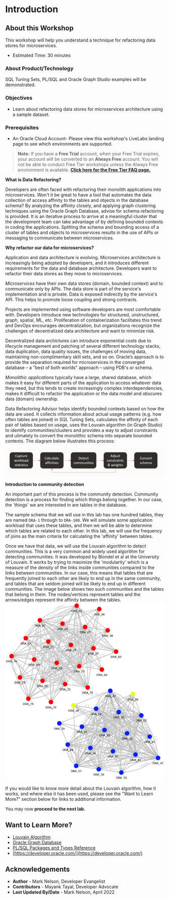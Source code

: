 # Introduction

## About this Workshop

This workshop will help you understand a technique for refactoring data stores for microservices. 

- Estimated Time: 30 minutes

### About Product/Technology

SQL Tuning Sets, PL/SQL and Oracle Graph Studio examples will be demonstrated.

### Objectives

- Learn about refactoring data stores for microservices architecture using a sample dataset.

### Prerequisites

- An Oracle Cloud Account- Please view this workshop's LiveLabs landing page to see which environments are supported.

>**Note:** If you have a **Free Trial** account, when your Free Trial expires, your account will be converted to an **Always Free** account. You will not be able to conduct Free Tier workshops unless the Always Free environment is available.
**[Click here for the Free Tier FAQ page.](https://www.oracle.com/cloud/free/faq.html)**

**What is Data Refactoring?**

Developers are often faced with refactoring their monolith applications into microservices. Won't it be great to have a tool that automates the data collection of access affinity to the tables and objects in the database schema? By analyzing the affinity closely, and applying graph clustering techniques using the Oracle Graph Database, advise for schema refactoring is provided. It is an iterative process to arrive at a meaningful cluster that the development team can take advantage of by defining bounded contexts in coding the applications. Splitting the schema and bounding access of a cluster of tables and objects to microservices results in the use of APIs or messaging to communicate between microservices.

**Why refactor our data for microservices?**

Application and data architecture is evolving.  Microservices architecture is increasingly being adopted by developers, and it introduces different requirements for the data and database architecture.  Developers want to refactor their data stores as they move to microservices.

*Microservices* have their own data stores (domain, bounded context) and to communicate only by APIs.  The data store is part of the service's implementation and is private.  Data is exposed indirectly by the service's API.  This helps to promote loose coupling and strong contracts.

Projects are implemented using software developers are most comfortable with.  Developers introduce new technologies for structured, unstructured, graph, spatial, ML, etc.  Proliferation of containerization facilitates this trend and DevOps encourages decentralization, but organizations recognize the challenges of decentralized data architecture and want to minimize risk.

Decentralized data archictures can introduce exponential costs due to lifecycle management and patching of several different technology stacks, data duplication, data quality issues, the challenges of moving data, maintaining non-complimentary skill sets, and so on.  Oracle’s approach is to provide the separation required for microservices in the converged database – a "best of both worlds" approach – using PDB's or schema.

*Monolithic applications* typically have a large, shared database, which makes it easy for different parts of the application to access whatever data they need, but this tends to create increasingly complex interdependencies, makes it difficult to refactor the application or the data model and obscures data (domain) ownership.

Data Refactoring Advisor helps identify bounded contexts based on how the data are used.  It collects information about actual usage patterns (e.g. how often tables are joined) in SQL Tuning Sets, calculates the affinity of each pair of tables based on usage, uses the Louvain algorithm (in Graph Studio) to identify communities/clusters and provides a way to adjust constraints and ulimately to convert the monolithic schema into separate bounded contexts.  The diagram below illustrates this process:

![process](./images/dra-process.png " ")

**Introduction to community detection**

An important part of this process is the community detection.  Community detection is a process for finding which things belong together.  In our case, the 'things' we are interested in are tables in the database.

The sample schema that we will use in this lab has one hundred tables, they are named `DRA-1` through to `DRA-100`.  We will simulate some application workload that uses these tables, and then we will be able to determine which tables are related to each other.  In this lab, we will use the frequency of joins as the main criteria for calculating the 'affinity' between tables.

Once we have that data, we will use the Louvain algorithm to detect communities.  This is a very common and widely used algorithm for detecting communities.  It was developed by Blondel et al at the University of Louvain.  It works by trying to maximize the 'modularity' which is a measure of the density of the links inside communities compared to the links between communities.  In our case, this means that tables that are frequently joined to each other are likely to end up in the same community, and tables that are seldom joined will be likely to end up in different communities.  The image below shows two such communities and the tables that belong in them.  The nodes/vertices represent tables and the arrows/edges represent the affinity between the tables.
 ![intro](./images/communities.png " ")

If you would like to know more detail about the Louvain algorithm, how it works, and where else it has been used, please see the "Want to Learn More?" section below for links to additional information.

You may now **proceed to the next lab.**

## Want to Learn More?

- [Louvain Algorithm](https://www.youtube.com/watch?v=0zuiLBOIcsw)
- [Oracle Graph Database](https://www.oracle.com/database/graph/)
- [PL/SQL Packages and Types Reference](https://docs.oracle.com/en/database/oracle/oracle-database/19/arpls/)
- [https://developer.oracle.com/](https://developer.oracle.com/)

## Acknowledgements

- **Author** - Mark Nelson, Developer Evangelist
- **Contributors** - Mayank Tayal, Developer Advocate 
- **Last Updated By/Date** - Mark Nelson, April 2022
